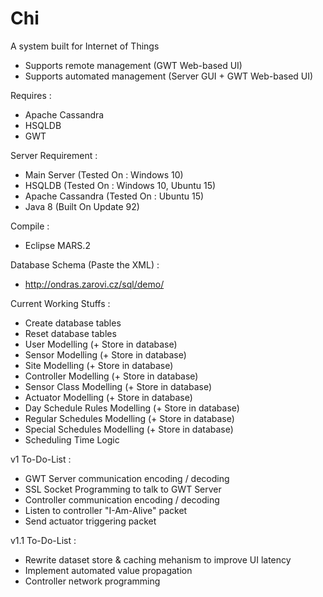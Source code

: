 # Chi
A system built for Internet of Things
+ Supports remote management (GWT Web-based UI)
+ Supports automated management (Server GUI + GWT Web-based UI)

Requires :
+ Apache Cassandra
+ HSQLDB
+ GWT

Server Requirement :
+ Main Server (Tested On : Windows 10)
+ HSQLDB (Tested On : Windows 10, Ubuntu 15)
+ Apache Cassandra (Tested On : Ubuntu 15)
+ Java 8 (Built On Update 92)

Compile :
+ Eclipse MARS.2

Database Schema (Paste the XML) :
+ http://ondras.zarovi.cz/sql/demo/ 

Current Working Stuffs :
+ Create database tables
+ Reset database tables
+ User Modelling (+ Store in database)
+ Sensor Modelling (+ Store in database)
+ Site Modelling (+ Store in database)
+ Controller Modelling (+ Store in database)
+ Sensor Class Modelling (+ Store in database)
+ Actuator Modelling (+ Store in database)
+ Day Schedule Rules Modelling (+ Store in database)
+ Regular Schedules Modelling (+ Store in database)
+ Special Schedules Modelling (+ Store in database)
+ Scheduling Time Logic

v1 To-Do-List :
+ GWT Server communication encoding / decoding
+ SSL Socket Programming to talk to GWT Server
+ Controller communication encoding / decoding
+ Listen to controller "I-Am-Alive" packet
+ Send actuator triggering packet

v1.1 To-Do-List :
+ Rewrite dataset store & caching mehanism to improve UI latency
+ Implement automated value propagation
+ Controller network programming